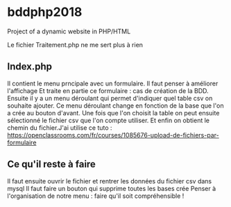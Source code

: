 # bddphp2018
Project of a dynamic website in PHP/HTML

Le fichier Traitement.php ne me sert plus à rien

## Index.php
Il contient le menu prncipale avec un formulaire. Il faut penser à améliorer l'affichage
Et traite en partie ce formulaire : cas de création de la BDD.
Ensuite il y a un menu déroulant qui permet d'indiquer quel table csv on souhaite ajouter. Ce menu déroulant change en fonction de la base que l'on a crée au bouton d'avant.
Une fois que l'on choisit la table on peut ensuite sélectionné le fichier csv que l'on compte utiliser. 
Et enfin on obtient le chemin du fichier.J'ai utilise ce tuto : https://openclassrooms.com/fr/courses/1085676-upload-de-fichiers-par-formulaire

## Ce qu'il reste à faire
Il faut ensuite ouvrir le fichier et rentrer les données du fichier csv dans mysql
Il faut faire un bouton qui supprime toutes les bases crée 
Penser à l'organisation de notre menu : faire qu'il soit compréhensible ! 

